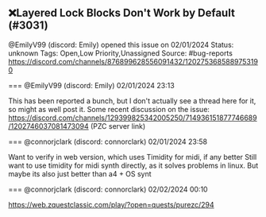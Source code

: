 ## ❌Layered Lock Blocks Don't Work by Default (#3031)
@EmilyV99 (discord: Emily) opened this issue on 02/01/2024
Status: unknown
Tags: Open,Low Priority,Unassigned
Source: #bug-reports https://discord.com/channels/876899628556091432/1202753685889753190


=== @EmilyV99 (discord: Emily) 02/01/2024 23:13

This has been reported a bunch, but I don't actually see a thread here for it, so might as well post it. Some recent discussion on the issue:
https://discord.com/channels/129399825342005250/714936151877746689/1202746037081473094 (PZC server link)

=== @connorjclark (discord: connorclark) 02/01/2024 23:58

Want to verify in web version, which uses Timidity for midi, if any better
Still want to use timidity for midi synth directly, as it solves problems in linux.
But maybe its also just better than a4 + OS synt

=== @connorjclark (discord: connorclark) 02/02/2024 00:10

https://web.zquestclassic.com/play/?open=quests/purezc/294
